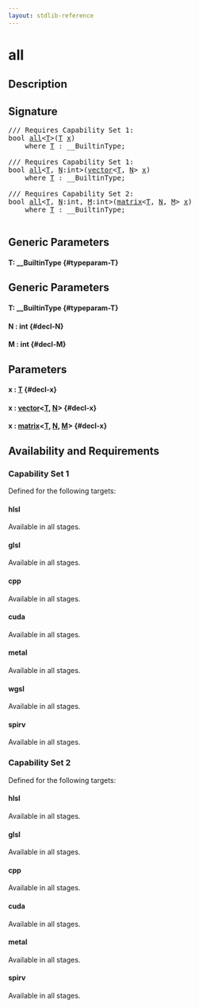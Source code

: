 ```yaml
---
layout: stdlib-reference
---
```


# all

## Description





## Signature 

<pre>
/// Requires Capability Set 1:
<span class="code_keyword">bool</span> <a href="/stdlib-reference/global-decls/all">all</a>&lt;<a href="/stdlib-reference/global-decls/all#typeparam-T" class="code_type">T</a>&gt;(<a href="/stdlib-reference/global-decls/all#typeparam-T" class="code_type">T</a> <a href="/stdlib-reference/global-decls/all#decl-x" class="code_param">x</a>)
    <span class='code_keyword'>where</span> <a href="/stdlib-reference/global-decls/all#typeparam-T" class="code_type">T</a> : __BuiltinType;

/// Requires Capability Set 1:
<span class="code_keyword">bool</span> <a href="/stdlib-reference/global-decls/all">all</a>&lt;<a href="/stdlib-reference/global-decls/all#typeparam-T" class="code_type">T</a>, <a href="/stdlib-reference/global-decls/all#decl-N" class="code_var">N</a>:<span class="code_keyword">int</span>&gt;(<a href="/stdlib-reference/types/vector/index">vector</a>&lt;<a href="/stdlib-reference/types/vector/index#typeparam-T" class="code_type">T</a>, <a href="/stdlib-reference/types/vector/index#decl-N" class="code_var">N</a>&gt; <a href="/stdlib-reference/global-decls/all#decl-x" class="code_param">x</a>)
    <span class='code_keyword'>where</span> <a href="/stdlib-reference/global-decls/all#typeparam-T" class="code_type">T</a> : __BuiltinType;

/// Requires Capability Set 2:
<span class="code_keyword">bool</span> <a href="/stdlib-reference/global-decls/all">all</a>&lt;<a href="/stdlib-reference/global-decls/all#typeparam-T" class="code_type">T</a>, <a href="/stdlib-reference/global-decls/all#decl-N" class="code_var">N</a>:<span class="code_keyword">int</span>, <a href="/stdlib-reference/global-decls/all#decl-M" class="code_var">M</a>:<span class="code_keyword">int</span>&gt;(<a href="/stdlib-reference/types/matrix/index">matrix</a>&lt;<a href="/stdlib-reference/types/matrix/T" class="code_type">T</a>, <a href="/stdlib-reference/types/matrix/index#decl-N" class="code_var">N</a>, <a href="/stdlib-reference/types/matrix/index#decl-M" class="code_var">M</a>&gt; <a href="/stdlib-reference/global-decls/all#decl-x" class="code_param">x</a>)
    <span class='code_keyword'>where</span> <a href="/stdlib-reference/global-decls/all#typeparam-T" class="code_type">T</a> : __BuiltinType;

</pre>

## Generic Parameters

#### T: \_\_BuiltinType {#typeparam-T}

## Generic Parameters

#### T: \_\_BuiltinType {#typeparam-T}
#### N  : int {#decl-N}
#### M  : int {#decl-M}

## Parameters

#### x  : [T](/stdlib-reference/global-decls/all#typeparam-T) {#decl-x}
#### x  : [vector](/stdlib-reference/types/vector/index)\<[T](/stdlib-reference/types/vector/index#typeparam-T), [N](/stdlib-reference/types/vector/index#decl-N)\> {#decl-x}
#### x  : [matrix](/stdlib-reference/types/matrix/index)\<[T](/stdlib-reference/types/matrix/T), [N](/stdlib-reference/types/matrix/index#decl-N), [M](/stdlib-reference/types/matrix/index#decl-M)\> {#decl-x}

## Availability and Requirements

### Capability Set 1

Defined for the following targets:

#### hlsl
Available in all stages.

#### glsl
Available in all stages.

#### cpp
Available in all stages.

#### cuda
Available in all stages.

#### metal
Available in all stages.

#### wgsl
Available in all stages.

#### spirv
Available in all stages.


### Capability Set 2

Defined for the following targets:

#### hlsl
Available in all stages.

#### glsl
Available in all stages.

#### cpp
Available in all stages.

#### cuda
Available in all stages.

#### metal
Available in all stages.

#### spirv
Available in all stages.



